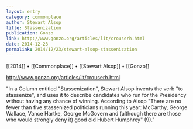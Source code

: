 ```yaml
---
layout: entry
category: commonplace
author: Stewart Alsop
title: Stassenization
publication: Gonzo
link: http://www.gonzo.org/articles/lit/crouserh.html
date: 2014-12-23
permalink: 2014/12/23/stewart-alsop-stassenization
---
```


[[2014]] • [[Commonplace]] • [[Stewart Alsop]] • [[Gonzo]]

http://www.gonzo.org/articles/lit/crouserh.html

"In a Column entitled "Stassenization", Stewart Alsop invents the verb "to stassenize", and uses it to describe candidates who run for the Presidency without having any chance of winning. According to Alsop "There are no fewer than five stassenized politicians running this year: McCarthy, George Wallace, Vance Hartke, George McGovern and (although there are those who would strongly deny it) good old Hubert Humphrey" (9)."


